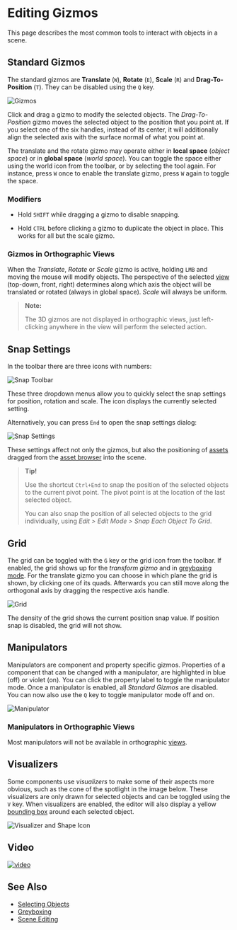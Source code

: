 # Editing Gizmos

This page describes the most common tools to interact with objects in a scene.

## Standard Gizmos

The standard gizmos are **Translate** (`W`), **Rotate** (`E`), **Scale** (`R`) and **Drag-To-Position** (`T`). They can be disabled using the `Q` key.

![Gizmos](media/gizmos.jpg)

Click and drag a gizmo to modify the selected objects. The *Drag-To-Position* gizmo moves the selected object to the position that you point at. If you select one of the six handles, instead of its center, it will additionally align the selected axis with the surface normal of what you point at.

The translate and the rotate gizmo may operate either in **local space** (*object space*) or in **global space** (*world space*). You can toggle the space either using the world icon from the toolbar, or by selecting the tool again. For instance, press `W` once to enable the translate gizmo, press `W` again to toggle the space.

### Modifiers

* Hold `SHIFT` while dragging a gizmo to disable snapping.

* Hold `CTRL` before clicking a gizmo to duplicate the object in place. This works for all but the scale gizmo.

### Gizmos in Orthographic Views

When the *Translate*, *Rotate* or *Scale* gizmo is active, holding `LMB` and moving the mouse will modify objects. The perspective of the selected [view](../editor/editor-views.md) (top-down, front, right) determines along which axis the object will be translated or rotated (always in global space). *Scale* will always be uniform.

> **Note:**
>
> The 3D gizmos are not displayed in orthographic views, just left-clicking anywhere in the view will perform the selected action.

## Snap Settings

In the toolbar there are three icons with numbers:

![Snap Toolbar](media/snap-toolbar.png)

These three dropdown menus allow you to quickly select the snap settings for position, rotation and scale. The icon displays the currently selected setting.

Alternatively, you can press `End` to open the snap settings dialog:

![Snap Settings](media/snap-settings.png)

These settings affect not only the gizmos, but also the positioning of [assets](../assets/assets-overview.md) dragged from the [asset browser](../assets/asset-browser.md) into the scene.

> **Tip!**
>
> Use the shortcut `Ctrl+End` to snap the position of the selected objects to the current pivot point. The pivot point is at the location of the last selected object.
>
> You can also snap the position of all selected objects  to the grid individually, using *Edit > Edit Mode > Snap Each Object To Grid*.

## Grid

The grid can be toggled with the `G` key or the grid icon from the toolbar. If enabled, the grid shows up for the *transform gizmo* and in [greyboxing mode](greyboxing.md). For the translate gizmo you can choose in which plane the grid is shown, by clicking one of its quads. Afterwards you can still move along the orthogonal axis by dragging the respective axis handle.

![Grid](media/grid.jpg)

The density of the grid shows the current position snap value. If position snap is disabled, the grid will not show.

## Manipulators

Manipulators are component and property specific gizmos. Properties of a component that can be changed with a manipulator, are highlighted in blue (off) or violet (on). You can click the property label to toggle the manipulator mode. Once a manipulator is enabled, all *Standard Gizmos* are disabled. You can now also use the `Q` key to toggle manipulator mode off and on.

![Manipulator](media/manipulator.jpg)

### Manipulators in Orthographic Views

Most manipulators will not be available in orthographic [views](../editor/editor-views.md).

## Visualizers

Some components use *visualizers* to make some of their aspects more obvious, such as the cone of the spotlight in the image below. These visualizers are only drawn for selected objects and can be toggled using the `V` key. When visualizers are enabled, the editor will also display a yellow [bounding box](selection.md#selection-bounding-box) around each selected object.

![Visualizer and Shape Icon](media/visualizer-shapeicon.jpg)

## Video

[![video](https://img.youtube.com/vi/ua70HBP93co/0.jpg)](https://www.youtube.com/watch?v=ua70HBP93co)

## See Also


* [Selecting Objects](selection.md)
* [Greyboxing](greyboxing.md)
* [Scene Editing](scene-editing.md)
